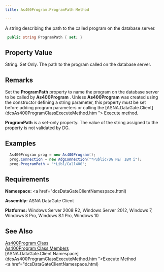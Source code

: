 ```yaml
---
title: As400Program.ProgramPath Method

---
```


A string describing the path to the called program on the database server.

```cs
 public string ProgramPath { set; }
```


## Property Value

String. Set Only. The path to the program called on the database server. 
## Remarks

Set the <span> **ProgramPath** </span> property to name the program on the database server to be called by **As400Program** . Unless <span> **As400Program** </span> was created using the constructor defining a string parameter, this property <span>must</span> be set before adding program parameters or calling the [ASNA.DataGate.Client](dcsAs400ProgramClassExecuteMethod.htm "> Execute</a> method. 

<span> **ProgramPath** </span> is a set-only property. The value of the string assigned to the property is not validated by DG.
## Examples


```cs 
  As400Program prog = new As400Program();
  prog.Connection = new AdgConnection("*Public/DG NET IBM i");
  prog.ProgramPath = "*Libl/Call400";
```

## Requirements

**Namespace:** <a href="dcsDataGateClientNamespace.html) 

**Assembly:** ASNA DataGate Client

**Platforms:** Windows Server 2008 R2, Windows Server 2012, Windows 7, Windows 8 Pro, Windows 8.1 Pro, Windows 10
## See Also


[As400Program Class](as400program-class.html)
      <br />
[As400Program Class Members](as400program-members.html)
      <br />
[ASNA.DataGate.Client Namespace](dcsAs400ProgramClassExecuteMethod.htm ">Execute Method</a>
      <br />
      <a href="dcsDataGateClientNamespace.html)

